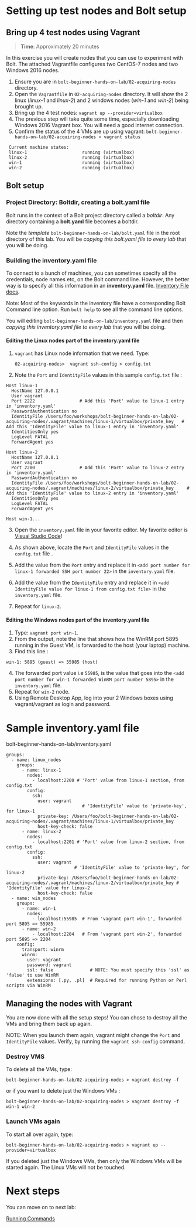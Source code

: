 # Setting up test nodes and Bolt setup

## Bring up 4 test nodes using Vagrant

> **Time**: Approximately 20 minutes

In this exercise you will create nodes that you can use to experiment with Bolt. The attached Vagrantfile configures two CentOS-7 nodes and two Windows 2016 nodes.

1. Ensure you are in `bolt-beginner-hands-on-lab/02-acquiring-nodes` directory. 
1. Open the `Vagrantfile` in `02-acquiring-nodes` directory. It will show the 2 linux (_linux-1_ and _linux-2_) and 2 windows nodes (_win-1_ and _win-2_) being brought up.
1. Bring up the 4 test nodes:  `vagrant up --provider=virtualbox`
1. The previous step will take quite some time, especially downloading Windows 2016 Vagrant box. You will need a good internet connection.
1. Confirm the status of the 4 VMs are up using vagrant: `bolt-beginner-hands-on-lab/02-acquiring-nodes > vagrant status`

```
 Current machine states:
 linux-1                     running (virtualbox)
 linux-2                     running (virtualbox)
 win-1                       running (virtualbox)
 win-2                       running (virtualbox)
```
## Bolt setup

### Project Directory: Boltdir, creating a bolt.yaml file

Bolt runs in the context of a Bolt project directory called a *boltdir*. Any directory containing a __bolt.yaml__ file becomes a boltdir.

Note the _template_ `bolt-beginner-hands-on-lab/bolt.yaml` file in the root directory of this lab. You will be _copying this bolt.yaml file to every lab_ that you will be doing.

### Building the inventory.yaml file

To connect to a bunch of machines, you can sometimes specify all the credentials, node names etc, on the Bolt command line. However, the better way is to specify all this information in an __inventory.yaml__ file. [Inventory File docs](https://puppet.com/docs/bolt/latest/inventory_file.html).

Note: Most of the keywords in the inventory file have a corresponding Bolt Command line option. Run `bolt help` to see all the command line options.

You will editing `bolt-beginner-hands-on-lab/inventory.yaml` file and then _copying this inventory.yaml file to every lab_ that you will be doing.

#### Editing the Linux nodes part of the inventory.yaml file

1. `vagrant` has Linux node information that we need. Type:

    ```
    02-acquiring-nodes>  vagrant ssh-config > config.txt
    ```

2. Note the `Port` and `IdentityFile` values in this sample `config.txt` file :
```
Host linux-1
  HostName 127.0.0.1
  User vagrant
  Port 2222                 # Add this 'Port' value to linux-1 entry in 'inventory.yaml'
  PasswordAuthentication no
  IdentityFile /Users/foo/workshops/bolt-beginner-hands-on-lab/02-acquiring-nodes/.vagrant/machines/linux-1/virtualbox/private_key   # Add this 'IdentityFile' value to linux-1 entry in 'inventory.yaml'
  IdentitiesOnly yes
  LogLevel FATAL
  ForwardAgent yes

Host linux-2
  HostName 127.0.0.1
  User vagrant
  Port 2200                 # Add this 'Port' value to linux-2 entry in 'inventory.yaml'
  PasswordAuthentication no
  IdentityFile /Users/foo/workshops/bolt-beginner-hands-on-lab/02-acquiring-nodes/.vagrant/machines/linux-2/virtualbox/private_key     # Add this 'IdentityFile' value to linux-2 entry in 'inventory.yaml'
  IdentitiesOnly yes
  LogLevel FATAL
  ForwardAgent yes

Host win-1...
```

3. Open the `inventory.yaml` file in your favorite editor. My favorite editor is [Visual Studio Code](https://code.visualstudio.com/download)!

4. As shown above, locate the `Port` and `IdentityFile` values in the `config.txt` file .   

5. Add the value from the `Port` entry and replace it in `<add port number for linux-1 forwarded SSH port number 22>` in the `inventory.yaml` file.

6. Add the value from the `IdentityFile` entry and replace it in `<add IdentityFile value for linux-1 from config.txt file>` in the `inventory.yaml` file.

7. Repeat for `linux-2`.

#### Editing the Windows nodes part of the inventory.yaml file

1. Type: `vagrant port win-1`. 
2. From the output, note the line that shows how the WinRM port 5895 running in the Guest VM, is forwarded to the host (your laptop) machine.
3. Find this line :
```
win-1: 5895 (guest) => 55985 (host)
```
4. The forwarded port value i.e `55985`, is the value that goes into the `<add port number for win-1 forwarded WinRM port number 5895>` in the `inventory.yaml` file.
5. Repeat for `win-2` node.
6. Using Remote Desktop App, log into your 2 Windows boxes using vagrant/vagrant as login and password.

# Sample inventory.yaml file

bolt-beginner-hands-on-lab/inventory.yaml 
```
groups:
  - name: linux_nodes
    groups:
      - name: linux-1
        nodes:
          - localhost:2200 # 'Port' value from linux-1 section, from config.txt
        config:
          ssh:
            user: vagrant
                             # 'IdentityFile' value to 'private-key', for linux-1 
            private-key: /Users/foo/bolt-beginner-hands-on-lab/02-acquiring-nodes/.vagrant/machines/linux-1/virtualbox/private_key 
            host-key-check: false
      - name: linux-2
        nodes:
          - localhost:2201 # 'Port' value from linux-2 section, from config.txt
        config:
          ssh:
            user: vagrant
                          # 'IdentityFile' value to 'private-key', for linux-2
            private-key: /Users/foo/bolt-beginner-hands-on-lab/02-acquiring-nodes/.vagrant/machines/linux-2/virtualbox/private_key # 'IdentityFile' value for linux-2 
            host-key-check: false
  - name: win_nodes
    groups:
      - name: win-1
        nodes:
          - localhost:55985  # From 'vagrant port win-1', forwarded port 5895 => 55985
      - name: win-2
          - localhost:2204   # From 'vagrant port win-2', forwarded port 5895 => 2204
    config:
      transport: winrm
      winrm:
        user: vagrant
        password: vagrant
        ssl: false              # NOTE: You must specify this 'ssl' as 'false' to use WinRM 
        extensions: [.py, .pl]  # Required for running Python or Perl scripts via WinRM
```
## Managing the nodes with Vagrant

You are now done with all the setup steps! You can chose to destroy all the VMs and bring them back up again. 

NOTE: When you launch them again, vagrant might change the `Port` and `IdentityFile` values. Verify, by running the `vagrant ssh-config` command.

### Destroy VMS
To delete all the VMs, type:
```
bolt-beginner-hands-on-lab/02-acquiring-nodes > vagrant destroy -f
```
or if you want to delete just the Windows VMs :
```
bolt-beginner-hands-on-lab/02-acquiring-nodes > vagrant destroy -f win-1 win-2
```

### Launch VMs again

To start all over again, type:
```
bolt-beginner-hands-on-lab/02-acquiring-nodes > vagrant up --provider=virtualbox
```
If you deleted just the Windows VMs, then only the Windows VMs will be started again. The Linux VMs will not be touched.
# Next steps

You can move on to next lab:

[Running Commands](../03-running-commands)
